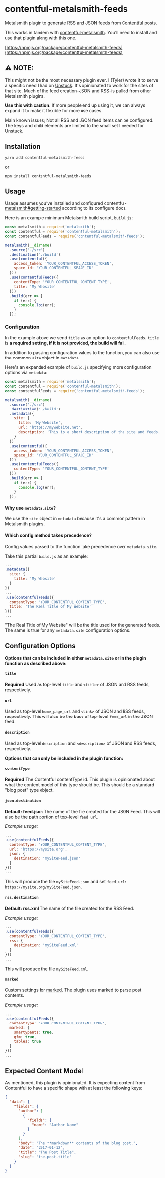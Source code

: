 # contentful-metalsmith-feeds

Metalsmith plugin to generate RSS and JSON feeds from [Contentful](https://www.contentful.com/) posts.

This works in tandem with [contentful-metalsmith](https://github.com/contentful/contentful-metalsmith). You’ll need to install and use that plugin along with this one.

[https://npmjs.org/package/contentful-metalsmith-feeds](https://npmjs.org/package/contentful-metalsmith-feeds)

## ⚠️ NOTE:
This might not be the most necessary plugin ever. I (Tyler) wrote it to serve a specific need I had on [Unstuck](https://blog.limbo.io). It's opinionated to work for the sites of that site. Much of the feed creation–JSON and RSS–is pulled from other Metalsmith plugins.

**Use this with caution**. If more people end up using it, we can always expand it to make it flexible for more use cases.

Main known issues; Not all RSS and JSON feed items can be configured. The keys and child elements are limited to the small set I needed for Unstuck.

## Installation

```
yarn add contentful-metalsmith-feeds
```

or

```
npm install contentful-metalsmith-feeds
```

## Usage

Usage assumes you’ve installed and configured [contentful-metalsmith#getting-started](https://github.com/contentful/contentful-metalsmith#getting-started) according to its configure docs.

Here is an example minimum Metalsmith build script, `build.js`:

```javascript
const metalsmith = require('metalsmith');
const contentful = require('contentful-metalsmith');
const contentfulFeeds = require('contentful-metalsmith-feeds');

metalsmith(__dirname)
  .source('./src')
  .destination('./build')
  .use(contentful({
    access_token: 'YOUR_CONTENTFUL_ACCESS_TOKEN',
    space_id: 'YOUR_CONTENTFUL_SPACE_ID'
  }))
  .use(contentfulFeeds({
    contentType: 'YOUR_CONTENTFUL_CONTENT_TYPE',
    title: 'My Website'
  }))
  .build(err => {
    if (err) {
      console.log(err);
    }
  });
```

### Configuration

In the example above we send `title` as an option to `contentfulFeeds`. `title` is **a required setting, if it is not provided, the build will fail.**

In addition to passing configuration values to the function, you can also use the common `site` object in `metadata`.

Here's an expanded example of `build.js` specifying more configuration options via `metadata`:

```javascript
const metalsmith = require('metalsmith');
const contentful = require('contentful-metalsmith');
const contentfulFeeds = require('contentful-metalsmith-feeds');

metalsmith(__dirname)
  .source('./src')
  .destination('./build')
  .metadata({
    site: {
      title: 'My Website',
      url: 'https://mywebsite.net',
      description: 'This is a short description of the site and feeds.'
    }
  })
  .use(contentful({
    access_token: 'YOUR_CONTENTFUL_ACCESS_TOKEN',
    space_id: 'YOUR_CONTENTFUL_SPACE_ID'
  }))
  .use(contentfulFeeds({
    contentType: 'YOUR_CONTENTFUL_CONTENT_TYPE'
  }))
  .build(err => {
    if (err) {
      console.log(err);
    }
  });
```

#### Why use `metadata.site`?
We use the `site` object in `metadata` because it's a common pattern in Metalsmith plugins.

#### Which config method takes precedence?
Config values passed to the function take precedence over `metadata.site`.

Take this partial `build.js` as an example:

```javascript
...
.metadata({
  site: {
    title: 'My Website'
  }
})
...
.use(contentfulFeeds({
  contentType: 'YOUR_CONTENTFUL_CONTENT_TYPE',
  title: 'The Real Title of My Website'
}))
...
```

"The Real Title of My Website" will be the title used for the generated feeds. The same is true for any `metadata.site` configuration options.

## Configuration Options

**Options that can be included in either `metadata.site` or in the plugin function as described above:**

#### `title`
**Required** Used as top-level `title` and `<title>` of JSON and RSS feeds, respectively.

#### `url`
Used as top-level `home_page_url` and `<link>` of JSON and RSS feeds, respectively. This will also be the base of top-level `feed_url` in the JSON feed.

#### `description`
Used as top-level `description` and `<description>` of JSON and RSS feeds, respectively.

**Options that can only be included in the plugin function:**

#### `contentType`
**Required** The Contentful contentType id. This plugin is opinionated about what the content model of this type should be. This should be a standard "blog post" type object.

#### `json.destination`
**Default: feed.json** The name of the file created for the JSON Feed. This will also be the path portion of top-level `feed_url`.

*Example usage:*
```javascript
...
.use(contentfulFeeds({
  contentType: 'YOUR_CONTENTFUL_CONTENT_TYPE',
  url: 'https://mysite.org',
  json: {
    destination: 'mySiteFeed.json'
  }
}))
...
```

This will produce the file `mySiteFeed.json` and set `feed_url: https://mysite.org/mySiteFeed.json`.

#### `rss.destination`
**Default: rss.xml** The name of the file created for the RSS Feed.

*Example usage:*
```javascript
...
.use(contentfulFeeds({
  contentType: 'YOUR_CONTENTFUL_CONTENT_TYPE',
  rss: {
    destination: 'mySiteFeed.xml'
  }
}))
...
```

This will produce the file `mySiteFeed.xml`.

#### `marked`
Custom settings for [marked](https://www.npmjs.com/package/marked). The plugin uses marked to parse post contents.

*Example usage:*

```javascript
...
.use(contentfulFeeds({
  contentType: 'YOUR_CONTENTFUL_CONTENT_TYPE',
  marked: {
    smartypants: true,
    gfm: true,
    tables: true
  }
}))
...
```

## Expected Content Model
As mentioned, this plugin is opinionated. It is expecting content from Contentful to have a specific shape with at least the following keys:

```json
{
  "data": {
    "fields": {
      "author": [
        {
          "fields": {
            "name": "Author Name"
          }
        }
      ],
      "body": "The **markdown** contents of the blog post.",
      "date": "2017-01-12",
      "title": "The Post Title",
      "slug": "the-post-title"
    }
  }
}
```
